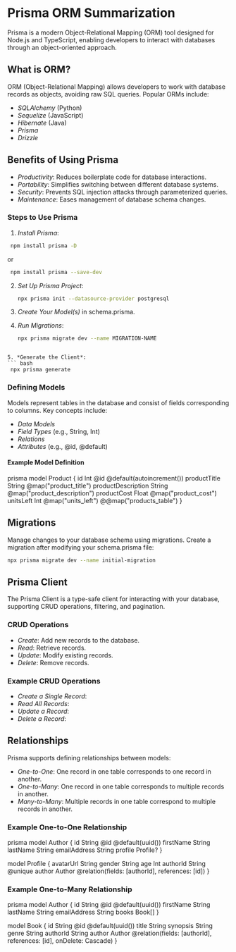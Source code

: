 # Prisma ORM Summarization

Prisma is a modern Object-Relational Mapping (ORM) tool designed for Node.js and TypeScript, enabling developers to interact with databases through an object-oriented approach.

## What is ORM?

ORM (Object-Relational Mapping) allows developers to work with database records as objects, avoiding raw SQL queries. Popular ORMs include:
- *SQLAlchemy* (Python)
- *Sequelize* (JavaScript)
- *Hibernate* (Java)
- *Prisma*
- *Drizzle*

## Benefits of Using Prisma
- *Productivity*: Reduces boilerplate code for database interactions.
- *Portability*: Simplifies switching between different database systems.
- *Security*: Prevents SQL injection attacks through parameterized queries.
- *Maintenance*: Eases management of database schema changes.

### Steps to Use Prisma
1. *Install Prisma*:
  ``` bash
   npm install prisma -D
   ```
   or
  ``` bash
   npm install prisma --save-dev
   ```

2. *Set Up Prisma Project*:
   ```bash
   npx prisma init --datasource-provider postgresql
   ```

3. *Create Your Model(s)* in schema.prisma.

4. *Run Migrations*:
   ```bash
   npx prisma migrate dev --name MIGRATION-NAME
  ``` 

5. *Generate the Client*:
  ``` bash
   npx prisma generate
 ```  

### Defining Models
Models represent tables in the database and consist of fields corresponding to columns. Key concepts include:
- *Data Models*
- *Field Types* (e.g., String, Int)
- *Relations*
- *Attributes* (e.g., @id, @default)

#### Example Model Definition
prisma
model Product {
  id                 Int    @id @default(autoincrement())
  productTitle       String @map("product_title")
  productDescription String @map("product_description")
  productCost        Float  @map("product_cost")
  unitsLeft          Int    @map("units_left")
  @@map("products_table")
}


## Migrations
Manage changes to your database schema using migrations. Create a migration after modifying your schema.prisma file:
```bash
npx prisma migrate dev --name initial-migration
```

## Prisma Client
The Prisma Client is a type-safe client for interacting with your database, supporting CRUD operations, filtering, and pagination.

### CRUD Operations
- *Create*: Add new records to the database.
- *Read*: Retrieve records.
- *Update*: Modify existing records.
- *Delete*: Remove records.

### Example CRUD Operations
- *Create a Single Record*:
- *Read All Records*:
- *Update a Record*:
- *Delete a Record*:

## Relationships
Prisma supports defining relationships between models:
- *One-to-One*: One record in one table corresponds to one record in another.
- *One-to-Many*: One record in one table corresponds to multiple records in another.
- *Many-to-Many*: Multiple records in one table correspond to multiple records in another.

### Example One-to-One Relationship
prisma
model Author {
  id           String   @id @default(uuid())
  firstName    String
  lastName     String
  emailAddress String
  profile      Profile?
}

model Profile {
  avatarUrl String
  gender    String
  age       Int
  authorId  String @unique
  author    Author @relation(fields: [authorId], references: [id])
}


### Example One-to-Many Relationship
prisma
model Author {
  id           String @id @default(uuid())
  firstName    String
  lastName     String
  emailAddress String
  books        Book[]
}

model Book {
  id       String @id @default(uuid())
  title    String
  synopsis String
  genre    String
  authorId String
  author   Author @relation(fields: [authorId], references: [id], onDelete: Cascade)
}
